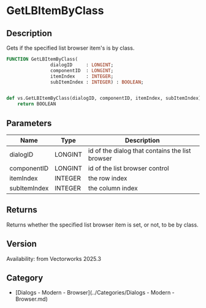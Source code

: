 # GetLBItemByClass

## Description
Gets if the specified list browser item's is by class.

```pascal
FUNCTION GetLBItemByClass(
				dialogID     : LONGINT;
				componentID  : LONGINT;
				itemIndex    : INTEGER;
				subItemIndex : INTEGER) : BOOLEAN;
```

```python

def vs.GetLBItemByClass(dialogID, componentID, itemIndex, subItemIndex):
    return BOOLEAN
```

## Parameters
|Name|Type|Description|
|---|---|---|
|dialogID|LONGINT|id of the dialog that contains the list browser|
|componentID|LONGINT|id of the list browser control|
|itemIndex|INTEGER|the row index|
|subItemIndex|INTEGER|the column index|

## Returns
Returns whether the specified list browser item is set, or not, to be by class.

## Version
Availability: from Vectorworks 2025.3

## Category
* [Dialogs - Modern - Browser](../Categories/Dialogs - Modern - Browser.md)

